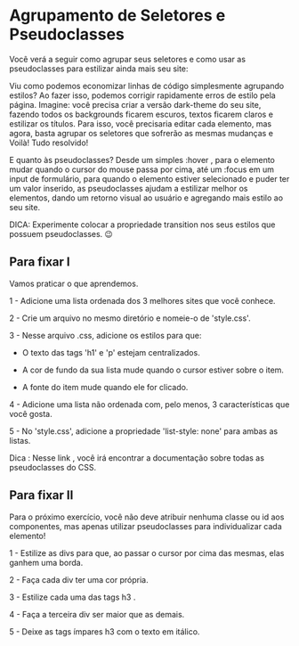 # Agrupamento de Seletores e Pseudoclasses

Você verá a seguir como agrupar seus seletores e como usar as pseudoclasses para estilizar ainda mais seu site:

Viu como podemos economizar linhas de código simplesmente agrupando estilos? Ao fazer isso, podemos corrigir rapidamente erros de estilo pela página. Imagine: você precisa criar a versão dark-theme do seu site, fazendo todos os backgrounds ficarem escuros, textos ficarem claros e estilizar os títulos. Para isso, você precisaria editar cada elemento, mas agora, basta agrupar os seletores que sofrerão as mesmas mudanças e Voilà! Tudo resolvido!

E quanto às pseudoclasses? Desde um simples :hover , para o elemento mudar quando o cursor do mouse passa por cima, até um :focus em um input de formulário, para quando o elemento estiver selecionado e puder ter um valor inserido, as pseudoclasses ajudam a estilizar melhor os elementos, dando um retorno visual ao usuário e agregando mais estilo ao seu site.

DICA: Experimente colocar a propriedade transition nos seus estilos que possuem pseudoclasses. 😉

## Para fixar I

Vamos praticar o que aprendemos.

1 - Adicione uma lista ordenada dos 3 melhores sites que você conhece.

2 - Crie um arquivo no mesmo diretório e nomeie-o de 'style.css'.

3 - Nesse arquivo .css, adicione os estilos para que:

- O texto das tags 'h1' e 'p' estejam centralizados.

- A cor de fundo da sua lista mude quando o cursor estiver sobre o item.

- A fonte do item mude quando ele for clicado.

4 - Adicione uma lista não ordenada com, pelo menos, 3 características que você gosta.

5 - No 'style.css', adicione a propriedade 'list-style: none' para ambas as listas.

Dica : Nesse link , você irá encontrar a documentação sobre todas as pseudoclasses do CSS.

## Para fixar II

Para o próximo exercício, você não deve atribuir nenhuma classe ou id aos componentes, mas apenas utilizar pseudoclasses para individualizar cada elemento!

1 - Estilize as divs para que, ao passar o cursor por cima das mesmas, elas ganhem uma borda.

2 - Faça cada div ter uma cor própria.

3 - Estilize cada uma das tags h3 .

4 - Faça a terceira div ser maior que as demais.

5 - Deixe as tags ímpares h3 com o texto em itálico.
